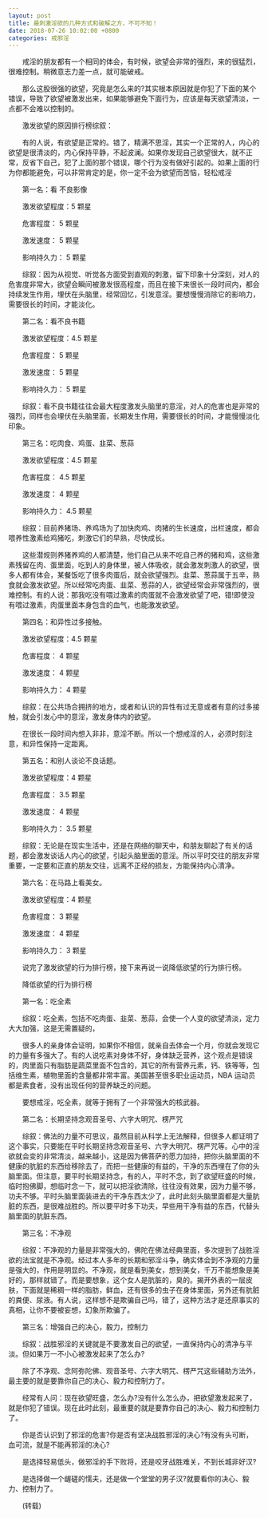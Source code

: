```yaml
---
layout: post
title: 最刺激淫欲的几种方式和破解之方，不可不知！
date: 2018-07-26 10:02:00 +0800
categories: 戒邪淫
---
```


　　戒淫的朋友都有一个相同的体会，有时候，欲望会非常的强烈，来的很猛烈，很难控制。稍微意志力差一点，就可能破戒。
　　那么这股很强的欲望，究竟是怎么来的?其实根本原因就是你犯了下面的某个错误，导致了欲望被激发出来，如果能够避免下面行为，应该是每天欲望清淡，一点都不会难以控制的。
　　激发欲望的原因排行榜综叙：
　　有的人说，有欲望是正常的。错了，精满不思淫，其实一个正常的人，内心的欲望是很清淡的，内心保持平静，不起波澜。如果你发现自己欲望很大，就不正常，反省下自己，犯了上面的那个错误，哪个行为没有做好引起的。如果上面的行为你都能避免，可以非常肯定的是，你一定不会为欲望而苦恼，轻松戒淫
　　第一名：看 不良影像
　　激发欲望程度：5 颗星
　　危害程度： 5 颗星
　　激发速度： 5 颗星
　　影响持久力： 5 颗星
　　综叙：因为从视觉、听觉各方面受到直观的刺激，留下印象十分深刻，对人的危害度非常大，欲望会瞬间被激发很高程度，而且在接下来很长一段时间内，都会持续发生作用，埋伏在头脑里，经常回忆，引发意淫。要想慢慢消除它的影响力，需要很长的时间，才能淡化。
　　第二名：看不良书籍
　　激发欲望程度：4.5 颗星
　　危害程度： 5 颗星
　　激发速度： 5 颗星
　　影响持久力： 5 颗星
　　综叙：看不良书籍往往会最大程度激发头脑里的意淫，对人的危害也是非常的强烈，同样也会埋伏在头脑里面，长期发生作用，需要很长的时间，才能慢慢淡化印象。
　　第三名：吃肉食、鸡蛋、韭菜、葱蒜
　　激发欲望程度：4.5 颗星
　　危害程度： 4.5 颗星
　　激发速度： 4 颗星
　　影响持久力： 4.5 颗星
　　综叙：目前养猪场、养鸡场为了加快肉鸡、肉猪的生长速度，出栏速度，都会喂养性激素给鸡猪吃，刺激它们的早熟，尽快成长。
　　这些潜规则养猪养鸡的人都清楚，他们自己从来不吃自己养的猪和鸡，这些激素残留在肉、蛋里面，吃到人的身体里，被人体吸收，就会激发刺激人的欲望，很多人都有体会，某餐饭吃了很多肉蛋后，就会欲望强烈。韭菜、葱蒜属于五辛，熟食就会激发欲望。所以经常吃肉蛋、韭菜、葱蒜的人，欲望经常会非常强烈的，很难控制。有的人说：那我吃没有喂过激素的肉蛋就不会激发欲望了吧，错!即使没有喂过激素，肉蛋里面本身包含的血气，也能激发欲望。
　　第四名：和异性过多接触。
　　激发欲望程度：4.5 颗星
　　危害程度： 4 颗星
　　激发速度： 4 颗星
　　影响持久力： 4 颗星
　　综叙：在公共场合拥挤的地方，或者和认识的异性有过无意或者有意的过多接触，就会引发心中的意淫，激发身体内的欲望。
　　在很长一段时间内想入非非，意淫不断。所以一个想戒淫的人，必须时刻注意，和异性保持一定距离。
　　第五名：和别人谈论不良话题。
　　激发欲望程度：4 颗星
　　危害程度： 3.5 颗星
　　激发速度： 4 颗星
　　影响持久力： 3.5 颗星
　　综叙：无论是在现实生活中，还是在网络的聊天中，和朋友聊起了有关的话题，都会激发谈话人内心的欲望，引起头脑里面的意淫。所以平时交往的朋友非常重要，一定要和正直的朋友交往，远离不正经的损友，方能保持内心清净。
　　第六名：在马路上看美女。
　　激发欲望程度：4 颗星
　　危害程度： 3 颗星
　　激发速度： 4 颗星
　　影响持久力： 3 颗星
　　说完了激发欲望的行为排行榜，接下来再说一说降低欲望的行为排行榜。
　　降低欲望的行为排行榜
　　第一名：吃全素
　　综叙：吃全素，包括不吃肉蛋、韭菜、葱蒜，会使一个人变的欲望清淡，定力大大加强，这是无需置疑的，
　　很多人的亲身体会证明，如果你不相信，就亲自去体会一个月，你就会发现它的力量有多强大了。有的人说吃素对身体不好，身体缺乏营养，这个观点是错误的，肉里面只有脂肪是蔬菜里面不包含的，其它的所有营养元素，钙、铁等等，包括维生素，植物里面的含量都非常丰富。美国甚至很多职业运动员，NBA 运动员都是素食者，没有出现任何的营养缺乏的问题。
　　要想戒淫，吃全素，就等于拥有了一个非常强大的核武器。
　　第二名：长期坚持念观音圣号、六字大明咒、楞严咒
　　综叙：佛法的力量不可思议，虽然目前从科学上无法解释，但很多人都证明了这个事实，只要能在平时长期坚持念观音圣号、六字大明咒、楞严咒等。心中的淫欲就会变的非常清淡，越来越小，这是因为佛菩萨的愿力加持，把你头脑里面的不健康的肮脏的东西给移除去了，而把一些健康的有益的，干净的东西埋在了你的头脑里面。但注意，要平时长期坚持念，有的人，平时不念，到了欲望旺盛的时候，临时抱佛脚，想临时念一下，就可以把淫欲清除，往往没有效果，因为力量不够，功夫不够。平时头脑里面装进去的干净东西太少了，此时此刻头脑里面都是大量肮脏的东西，是很难战胜的。所以要平时多下功夫，早些用干净有益的东西，代替头脑里面的肮脏东西。
　　第三名：不净观
　　综叙：不净观的力量是非常强大的，佛陀在佛法经典里面，多次提到了战胜淫欲的法宝就是不净观。经过本人多年的长期和邪淫斗争，确实体会到不净观的力量是强大的，作用是明显的。不净观，就是看到美女，想到美女，千万不能想象是美好的，那样就错了。而是要想象，这个女人是肮脏的，臭的。揭开外表的一层皮肤，下面就是稀稠一样的脂肪，鲜血，还有很多的虫子在身体里面，另外还有肮脏的粪便、尿液。有人说，这样想不是欺骗自己吗，错了，这种方法才是还原事实的真相，让你不要被妄想，幻象所欺骗了。
　　第三名：增强自己的决心，毅力，控制力
　　综叙：战胜邪淫的关键就是不要激发自己的欲望，一直保持内心的清净与平淡。但如果万一不小心被激发起来了怎么办?
　　除了不净观、念阿弥陀佛、观音圣号、六字大明咒、楞严咒这些辅助方法外，最主要的就是要靠你自己的决心、毅力和控制力了。
　　经常有人问：现在欲望旺盛，怎么办?没有什么怎么办，把欲望激发起来了，就是你犯了错误。现在此时此刻，最重要的就是要靠你自己的决心、毅力和控制力了。
　　你是否认识到了邪淫的危害?你是否有坚决战胜邪淫的决心?有没有头可断，血可流，就是不能再邪淫的决心?
　　是选择轻易低头，做邪淫的手下败将，还是咬牙战胜难关，不到长城非好汉?
　　是选择做一个龌磋的懦夫，还是做一个堂堂的男子汉?就要看你的决心、毅力、控制力了。
　　(转载)